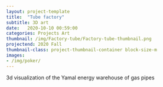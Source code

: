 ```yaml
---
layout: project-template
title:  "Tube factory"
subtitle: 3D art
date:   2020-10-10 00:59:00
categories: Projects Art
thumbnail: /img/Factory-tube/Factory-tube-thumbnail.png
projectend: 2020 Fall
thumbnail-class: project-thumbnail-container block-size-m
images:
- /img/poker/
---
```

3d visualization of the Yamal energy warehouse of gas pipes